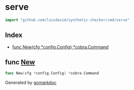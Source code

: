 <!-- Code generated by gomarkdoc. DO NOT EDIT -->

# serve

```go
import "github.com/luisdavim/synthetic-checker/cmd/serve"
```

## Index

- [func New(cfg *config.Config) *cobra.Command](<#func-new>)


## func [New](<https://github.com/luisdavim/synthetic-checker/blob/main/cmd/serve/serve.go#L30>)

```go
func New(cfg *config.Config) *cobra.Command
```



Generated by [gomarkdoc](<https://github.com/princjef/gomarkdoc>)
